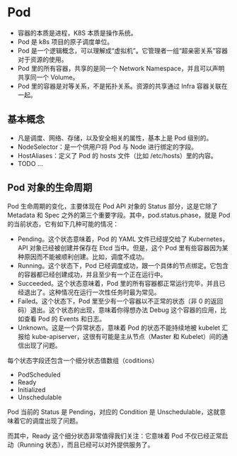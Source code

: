 # Pod

- 容器的本质是进程，K8S 本质是操作系统。
- Pod 是 k8s 项目的原子调度单位。
- Pod 是一个逻辑概念，可以理解成“虚拟机”。它管理者一组“超亲密关系”容器对于资源的使用。
- Pod 里的所有容器，共享的是同一个 Network Namespace，并且可以声明共享同一个 Volume。
- Pod 里的容器是对等关系，不是拓扑关系。资源的共享通过 Infra 容器关联在一起。

## 基本概念

- 凡是调度、网络、存储，以及安全相关的属性，基本上是 Pod 级别的。
- NodeSelector：是一个供用户将 Pod 与 Node 进行绑定的字段。
- HostAliases：定义了 Pod 的 hosts 文件（比如 /etc/hosts）里的内容。
- TODO ...

## Pod 对象的生命周期

Pod 生命周期的变化，主要体现在 Pod API 对象的 Status 部分，这是它除了 Metadata 和 Spec 之外的第三个重要字段。其中，pod.status.phase，就是 Pod 的当前状态，它有如下几种可能的情况：
- Pending。这个状态意味着，Pod 的 YAML 文件已经提交给了 Kubernetes，API 对象已经被创建并保存在 Etcd 当中。但是，这个 Pod 里有些容器因为某种原因而不能被顺利创建。比如，调度不成功。
- Running。这个状态下，Pod 已经调度成功，跟一个具体的节点绑定。它包含的容器都已经创建成功，并且至少有一个正在运行中。
- Succeeded。这个状态意味着，Pod 里的所有容器都正常运行完毕，并且已经退出了。这种情况在运行一次性任务时最为常见。
- Failed。这个状态下，Pod 里至少有一个容器以不正常的状态（非 0 的返回码）退出。这个状态的出现，意味着你得想办法 Debug 这个容器的应用，比如查看 Pod 的 Events 和日志。
- Unknown。这是一个异常状态，意味着 Pod 的状态不能持续地被 kubelet 汇报给 kube-apiserver，这很有可能是主从节点（Master 和 Kubelet）间的通信出现了问题。

每个状态字段还包含一个细分状态值数组（coditions）

- PodScheduled
- Ready
- Initialized
- Unschedulable

Pod 当前的 Status 是 Pending，对应的 Condition 是 Unschedulable，这就意味着它的调度出现了问题。

而其中，Ready 这个细分状态非常值得我们关注：它意味着 Pod 不仅已经正常启动（Running 状态），而且已经可以对外提供服务了。